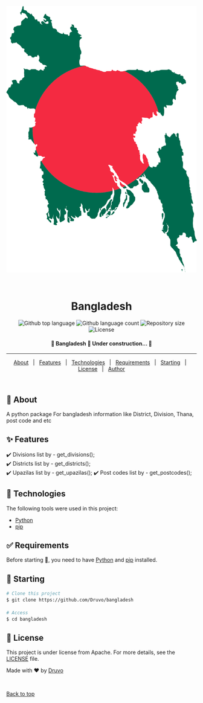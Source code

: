 <div align="center" id="top"> 
  <img src="bangladesh.png" alt="Bangladesh" />

&#xa0;

  <!-- <a href="https://bangladesh.netlify.app">Demo</a> -->
</div>

<h1 align="center">Bangladesh</h1>

<p align="center">
  <img alt="Github top language" src="https://img.shields.io/github/languages/top/Druvo/bangladesh?color=56BEB8">

  <img alt="Github language count" src="https://img.shields.io/github/languages/count/Druvo/bangladesh?color=56BEB8">

  <img alt="Repository size" src="https://img.shields.io/github/repo-size/Druvo/bangladesh?color=56BEB8">

  <img alt="License" src="https://img.shields.io/github/license/Druvo/bangladesh?color=56BEB8">

  <!-- <img alt="Github issues" src="https://img.shields.io/github/issues/Druvo/bangladesh?color=56BEB8" /> -->

  <!-- <img alt="Github forks" src="https://img.shields.io/github/forks/Druvo/bangladesh?color=56BEB8" /> -->

  <!-- <img alt="Github stars" src="https://img.shields.io/github/stars/Druvo/bangladesh?color=56BEB8" /> -->
</p>

<h4 align="center">
	🚧  Bangladesh 🚀 Under construction...  🚧
</h4>

<hr>

<p align="center">
  <a href="#dart-about">About</a> &#xa0; | &#xa0; 
  <a href="#sparkles-features">Features</a> &#xa0; | &#xa0;
  <a href="#rocket-technologies">Technologies</a> &#xa0; | &#xa0;
  <a href="#white_check_mark-requirements">Requirements</a> &#xa0; | &#xa0;
  <a href="#checkered_flag-starting">Starting</a> &#xa0; | &#xa0;
  <a href="#memo-license">License</a> &#xa0; | &#xa0;
  <a href="https://github.com/Druvo" target="_blank">Author</a>
</p>

<br>

## :dart: About

A python package For bangladesh information like District, Division, Thana, post code and etc

## :sparkles: Features

:heavy_check_mark: Divisions list by - get_divisions();\
:heavy_check_mark: Districts list by - get_districts();\
:heavy_check_mark: Upazilas list by - get_upazilas();
:heavy_check_mark: Post codes list by - get_postcodes();


## :rocket: Technologies

The following tools were used in this project:

- [Python](https://www.python.org/)
- [pip](https://pypi.org/project/pip/)

## :white_check_mark: Requirements

Before starting :checkered_flag:, you need to have [Python](https://www.python.org/) and [pip](https://pypi.org/project/pip/) installed.

## :checkered_flag: Starting

```bash
# Clone this project
$ git clone https://github.com/Druvo/bangladesh

# Access
$ cd bangladesh

```

## :memo: License

This project is under license from Apache. For more details, see the [LICENSE](LICENSE) file.

Made with :heart: by <a href="https://github.com/Druvo" target="_blank">Druvo</a>

&#xa0;

<a href="#top">Back to top</a>
